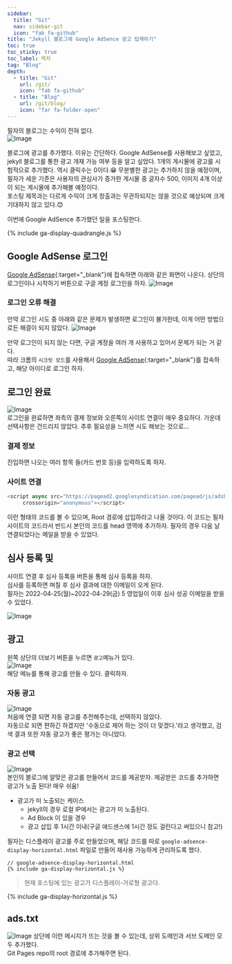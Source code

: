 ```yaml
---
sidebar:
  title: "Git"
  nav: sidebar-git
  icon: "fab fa-github"
title: "Jekyll 블로그에 Google AdSence 광고 탑재하기"
toc: true
toc_sticky: true
toc_label: 목차
tag: "Blog"
depth:
  - title: "Git"
    url: /git/
    icon: "fab fa-github"
  - title: "Blog"
    url: /git/blog/
    icon: "far fa-folder-open"
---
```

필자의 블로그는 수익이 전혀 없다.  
![Image](https://drive.google.com/uc?export=view&id=1xeF0tT3n_Pn4VHn-6VVjwxNGepjgV_M2)  
 
블로그에 광고를 추가했다. 이유는 간단하다. Google AdSense를 사용해보고 싶었고, jekyll 블로그를 통한 광고 개재 가능 여부 등을 알고 싶었다. 1개의 게시물에 광고를 시험적으로 추가했다. 역시 클릭수는 0이다.😁
무분별한 광고는 추가하지 않을 예정이며, 필자가 세운 기준은 사용자의 관심사가 증가한 게시물 중 글자수 500, 이미지 4개 이상이 되는 게시물에 추가해볼 예정이다.  
포스팅 제목과는 다르게 수익이 크게 창출과는 무관하되지는 않을 것으로 예상되며 크게 기대하지 않고 있다.😊  

이번에 Google AdSence 추가했던 일을 포스팅한다.  

{% include ga-display-quadrangle.js %}

## Google AdSense 로그인

[<i class="fas fa-link"></i> Google AdSense](https://www.google.com/adsense/){:target="_blank"}에 접속하면 아래와 같은 화면이 나온다. 상단의 로그인이나 시작하기 버튼으로 구글 계정 로그인을 하자.
![Image](https://drive.google.com/uc?export=view&id=1E36Nivj917eOby7wb1qYgOyL5gJ0Aqvm)  

### 로그인 오류 해결
만약 로그인 시도 중 아래와 같은 문제가 발생하면 로그인이 불가한데, 이게 어떤 방법으로든 해결이 되지 않았다.
![Image](https://drive.google.com/uc?export=view&id=14640vqGllL_ZHKsyzoLdklXGVn-yU5yo)  

만약 로그인이 되지 않는 다면, 구글 계정을 여러 개 사용하고 있어서 문제가 되는 거 같다.  
따라 크롬의 `시크릿 모드`를 사용해서 [<i class="fas fa-link"></i> Google AdSense](https://www.google.com/adsense/){:target="_blank"}를 접속하고, 해당 아이디로 로그인 하자.
  
## 로그인 완료  
![Image](https://drive.google.com/uc?export=view&id=1yutaA5HLygTRjygZS0KiJvwb761Z94E7)  
로그인을 완료하면 좌측의 결제 정보와 오른쪽의 사이트 연결이 매우 중요하다. 가운데 선택사항은 건드리지 않았다. 추후 필요성을 느끼면 시도 해보는 것으로...

### 결제 정보
진입하면 나오는 여러 항목 들(카드 번호 등)을 입력하도록 하자.

### 사이트 연결
```javascript
<script async src="https://pagead2.googlesyndication.com/pagead/js/adsbygoogle.js?client=ca-pub-2802708598024982"
     crossorigin="anonymous"></script>
```
이런 형태의 코드를 볼 수 있으며, Root 경로에 삽입하라고 나올 것이다. 이 코드는 필자 사이트의 코드라서 반드시 본인의 코드를 head 영역에 추가하자. 필자의 경우 다음 날 연결되었다는 메일을 받을 수 있었다.

## 심사 등록 및 
사이트 연결 후 심사 등록을 버튼을 통해 심사 등록을 하자.  
심사를 등록하면 며칠 후 심사 결과에 대한 이메일이 오게 된다.  
필자는 2022-04-25(월)~2022-04-29(금) 5 영업일이 이후 심사 성공 이메일을 받을 수 있었다.  

![Image](https://drive.google.com/uc?export=view&id=12b7OPY-x79EHVheN_cEnTSZ2oD-6ZGYx)  

## 광고
왼쪽 상단의 더보기 버튼을 누르면 `광고`메뉴가 있다.  
![Image](https://drive.google.com/uc?export=view&id=1V2Hc2SxSFq1ic2ruU9d2363CTsaYgHLl)  
해당 메뉴를 통해 광고를 만들 수 있다. 클릭하자.  

### 자동 광고
![Image](https://drive.google.com/uc?export=view&id=1FIdWgjzkD8Xsg0f9TW9IFg14jYZGQpW9)  
처음에 연결 되면 자동 광고를 추천해주는데, 선택하지 않았다.  
자동으로 되면 편하긴 하겠지만 '수동으로 제어 하는 것이 더 맞겠다.'라고 생각했고, 검색 결과 또한 자동 광고가 좋은 평가는 아니었다.  

### 광고 선택
![Image](https://drive.google.com/uc?export=view&id=1wdj3VVePl5JJ1u3voia7QJ9j3XgvYO_w)  
본인의 블로그에 알맞은 광고를 만들어서 코드를 제공받자. 제공받은 코드를 추가하면 광고가 노출 된다! 매우 쉬움!    
* 광고가 미 노출되는 케이스
  * jekyll의 경우 로컬 IP에서는 광고가 미 노출된다.
  * Ad Block 이 있을 경우
  * 광고 삽입 후 1시간 이내(구글 애드센스에 1시간 정도 걸린다고 써있으니 참고!)

필자는 디스플레이 광고를 주로 만들었으며, 해당 코드를 따로 `google-adsence-display-horizontal.html` 파일로 만들어 재사용 가능하게 관리하도록 했다.
```
// google-adsence-display-horizontal.html
{% include ga-display-horizontal.js %}
```
>현재 포스팅에 있는 광고가 디스플레이-가로형 광고다.  

{% include ga-display-horizontal.js %}  

## ads.txt
![Image](https://drive.google.com/uc?export=view&id=17jOmIvJf0fdgore8GXgp_U4-FCN-_B2A) 
상단에 이런 메시지가 뜨는 것을 볼 수 있는데, 상위 도메인과 서브 도메인 모두 추가했다.  
Git Pages repo의 root 경로에 추가해주면 된다.



